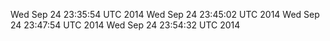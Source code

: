 Wed Sep 24 23:35:54 UTC 2014
Wed Sep 24 23:45:02 UTC 2014
Wed Sep 24 23:47:54 UTC 2014
Wed Sep 24 23:54:32 UTC 2014
